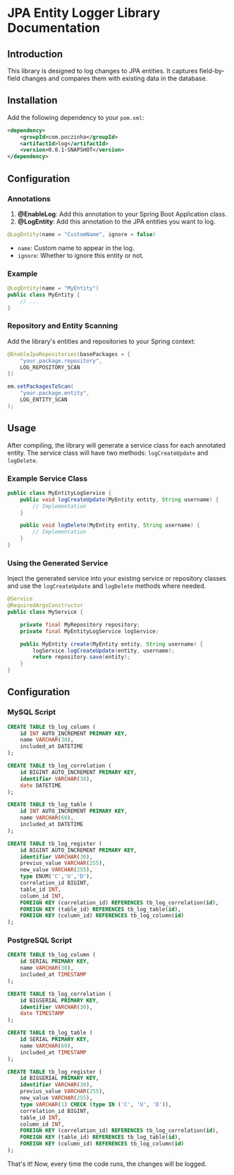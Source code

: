 # JPA Entity Logger Library Documentation

## Introduction
This library is designed to log changes to JPA entities. It captures field-by-field changes and compares them with existing data in the database.

## Installation

Add the following dependency to your `pom.xml`:

```xml
<dependency>
    <groupId>com.poczinha</groupId>
    <artifactId>log</artifactId>
    <version>0.0.1-SNAPSHOT</version>
</dependency>
```

## Configuration

### Annotations

1. **@EnableLog**: Add this annotation to your Spring Boot Application class.
2. **@LogEntity**: Add this annotation to the JPA entities you want to log.

```java
@LogEntity(name = "CustomName", ignore = false)
```

- `name`: Custom name to appear in the log.
- `ignore`: Whether to ignore this entity or not.

### Example

```java
@LogEntity(name = "MyEntity")
public class MyEntity {
    // ...
}
```

### Repository and Entity Scanning

Add the library's entities and repositories to your Spring context:

```java
@EnableJpaRepositories(basePackages = {
    "your.package.repository",
    LOG_REPOSITORY_SCAN
})
```

```java
em.setPackagesToScan(
    "your.package.entity",
    LOG_ENTITY_SCAN
);
```

## Usage

After compiling, the library will generate a service class for each annotated entity. The service class will have two methods: `logCreateUpdate` and `logDelete`.

### Example Service Class

```java
public class MyEntityLogService {
    public void logCreateUpdate(MyEntity entity, String username) {
        // Implementation
    }

    public void logDelete(MyEntity entity, String username) {
        // Implementation
    }
}
```

### Using the Generated Service

Inject the generated service into your existing service or repository classes and use the `logCreateUpdate` and `logDelete` methods where needed.

```java
@Service
@RequiredArgsConstructor
public class MyService {

    private final MyRepository repository;
    private final MyEntityLogService logService;

    public MyEntity create(MyEntity entity, String username) {
        logService.logCreateUpdate(entity, username);
        return repository.save(entity);
    }
}
```

## Configuration

### MySQL Script

```sql
CREATE TABLE tb_log_column (
    id INT AUTO_INCREMENT PRIMARY KEY,
    name VARCHAR(30),
    included_at DATETIME
);

CREATE TABLE tb_log_correlation (
    id BIGINT AUTO_INCREMENT PRIMARY KEY,
    identifier VARCHAR(30),
    date DATETIME
);

CREATE TABLE tb_log_table (
    id INT AUTO_INCREMENT PRIMARY KEY,
    name VARCHAR(60),
    included_at DATETIME
);

CREATE TABLE tb_log_register (
    id BIGINT AUTO_INCREMENT PRIMARY KEY,
    identifier VARCHAR(30),
    previus_value VARCHAR(255),
    new_value VARCHAR(255),
    type ENUM('C','U','D'),
    correlation_id BIGINT,
    table_id INT,
    column_id INT,
    FOREIGN KEY (correlation_id) REFERENCES tb_log_correlation(id),
    FOREIGN KEY (table_id) REFERENCES tb_log_table(id),
    FOREIGN KEY (column_id) REFERENCES tb_log_column(id)
);

```

### PostgreSQL Script

```sql
CREATE TABLE tb_log_column (
    id SERIAL PRIMARY KEY,
    name VARCHAR(30),
    included_at TIMESTAMP
);

CREATE TABLE tb_log_correlation (
    id BIGSERIAL PRIMARY KEY,
    identifier VARCHAR(30),
    date TIMESTAMP
);

CREATE TABLE tb_log_table (
    id SERIAL PRIMARY KEY,
    name VARCHAR(60),
    included_at TIMESTAMP
);

CREATE TABLE tb_log_register (
    id BIGSERIAL PRIMARY KEY,
    identifier VARCHAR(30),
    previus_value VARCHAR(255),
    new_value VARCHAR(255),
    type VARCHAR(1) CHECK (type IN ('C', 'U', 'D')),
    correlation_id BIGINT,
    table_id INT,
    column_id INT,
    FOREIGN KEY (correlation_id) REFERENCES tb_log_correlation(id),
    FOREIGN KEY (table_id) REFERENCES tb_log_table(id),
    FOREIGN KEY (column_id) REFERENCES tb_log_column(id)
);

```

That's it! Now, every time the code runs, the changes will be logged.